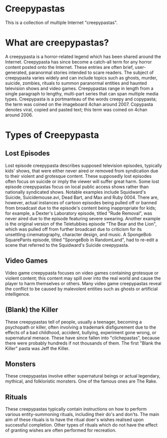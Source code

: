 # Creepypastas
This is a collection of multiple Internet "creepypastas".

# What are creepypastas?
A creepypasta is a horror-related legend which has been shared around the Internet. Creepypasta has since become a catch-all term for any horror content posted onto the Internet. These entries are often brief, user-generated, paranormal stories intended to scare readers. The subject of creepypasta varies widely and can include topics such as ghosts, murder, suicide, zombies, rituals to summon paranormal entities and haunted television shows and video games. Creepypastas range in length from a single paragraph to lengthy, multi-part series that can span multiple media types. Creepypasta is a portmanteau of the words creepy and copypasta; the term was coined on the imageboard 4chan around 2007. Copypasta denotes viral, copied and pasted text; this term was coined on 4chan around 2006.

# Types of Creepypasta
## Lost Episodes
Lost episode creepypasta describes supposed television episodes, typically kids' shows, that were either never aired or removed from syndication due to their violent and grotesque content. These supposedly lost episodes often focus on suicide or imply the viewer will suffer great harm. Some lost episode creepypastas focus on local public access shows rather than nationally syndicated shows. Notable examples include Squidward's Suicide, Suicidemouse.avi, Dead Bart, and Max and Ruby 0004. There are, however, actual instances of cartoon episodes being pulled off or banned from broadcast due to the episode's content being inappropriate for kids; for example, a Dexter's Laboratory episode, titled "Rude Removal", was never aired due to the episode featuring severe swearing. Another example is the original version of the Teletubbies episode "The Bear and the Lion", which was pulled off from further broadcast due to criticism for its unsettling cinematography, character design, and music. A SpongeBob SquarePants episode, titled "SpongeBob in RandomLand", had to re-edit a scene that referred to the Squidward's Suicide creepypasta.
## Video Games
Video game creepypasta focuses on video games containing grotesque or violent content; this content may spill over into the real world and cause the player to harm themselves or others. Many video game creepypastas reveal the conflict to be caused by malevolent entities such as ghosts or artificial intelligence.
## (Blank) the Killer
These creepypastas tell of people, usually a teenager, becoming a psychopath or killer, often involving a trademark disfigurement due to the effects of a bad childhood, accident, bullying, experiment gone wrong, or supernatural menace. These have since fallen into "clichepastas", because there were probably hundreds if not thousands of them. The first "Blank the Killer" pasta was Jeff the Killer.
## Monsters
These creepypastas involve either supernatural beings or actual legendary, mythical, and folkloristic monsters. One of the famous ones are The Rake.
## Rituals
These creepypastas typically contain instructions on how to perform various entity-summoning rituals, including their do's and don'ts. The main aim of these rituals is to have the ritual doer's wishes realised upon successful completion. Other types of rituals which do not have the effect of granting wishes are often performed for recreation.

